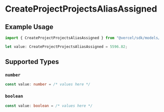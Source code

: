 # CreateProjectProjectsAliasAssigned

## Example Usage

```typescript
import { CreateProjectProjectsAliasAssigned } from "@vercel/sdk/models/operations/createproject.js";

let value: CreateProjectProjectsAliasAssigned = 5596.82;
```

## Supported Types

### `number`

```typescript
const value: number = /* values here */
```

### `boolean`

```typescript
const value: boolean = /* values here */
```

